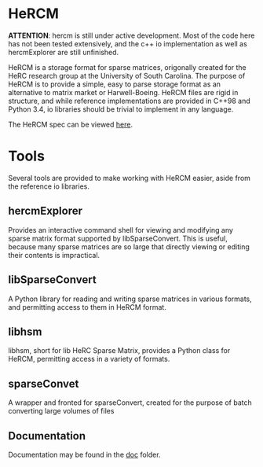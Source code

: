 # HeRCM
**ATTENTION**: hercm is still under active development. Most of the code here has not been tested extensively, and the c++ io implementation as well as hercmExplorer are still unfinished. 

HeRCM is a storage format for sparse matrices, origonally created for the HeRC research group at the University of South Carolina. The purpose of HeRCM is to provide a simple, easy to parse storage format as an alternative to matrix market or Harwell-Boeing. HeRCM files are rigid in structure, and while reference implementations are provided in C++98 and Python 3.4, io libraries should be trivial to implement in any language. 

The HeRCM spec can be viewed [here](doc/hercm-spec.md).

# Tools 
Several tools are provided to make working with HeRCM easier, aside from the reference io libraries. 

## hercmExplorer 
Provides an interactive command shell for viewing and modifying any sparse matrix format supported by libSparseConvert. This is useful, because many sparse matrices are so large that directly viewing or editing their contents is impractical. 

## libSparseConvert 
A Python library for reading and writing sparse matrices in various formats, and permitting access to them in HeRCM format. 

## libhsm 
libhsm, short for lib HeRC Sparse Matrix, provides a Python class for HeRCM, permitting access in a variety of formats. 

## sparseConvet 
A wrapper and fronted for sparseConvert, created for the purpose of batch converting large volumes of files 

## Documentation 
Documentation may be found in the [doc](doc) folder. 
